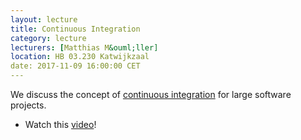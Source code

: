 ```yaml
---
layout: lecture
title: Continuous Integration
category: lecture
lecturers: [Matthias M&ouml;ller]
location: HB 03.230 Katwijkzaal 
date: 2017-11-09 16:00:00 CET
---
```


We discuss the concept of [continuous integration] for large software projects.

* Watch this [video](https://www.youtube.com/watch?v=16FI1-d2P4E)!

[continuous integration]: https://en.wikipedia.org/wiki/Continuous_integration
[Matthias M&ouml;ller]: http://ta.twi.tudelft.nl/nw/users/matthias/
